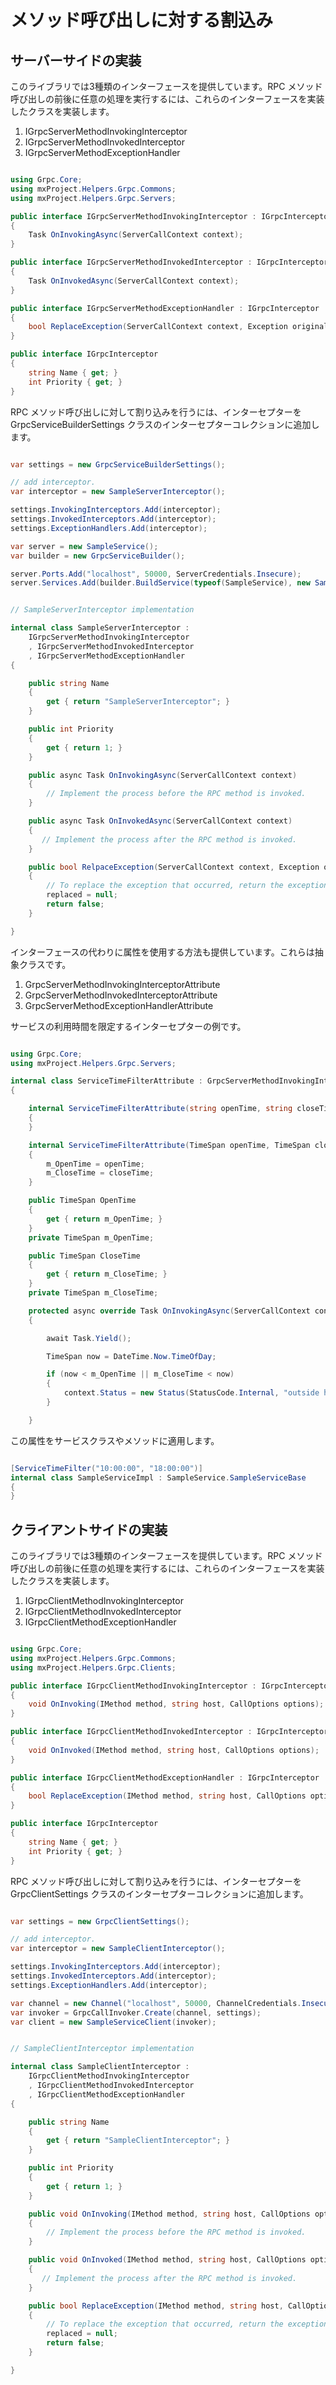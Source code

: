 # メソッド呼び出しに対する割込み #

## サーバーサイドの実装 ##

このライブラリでは3種類のインターフェースを提供しています。RPC メソッド呼び出しの前後に任意の処理を実行するには、これらのインターフェースを実装したクラスを実装します。

1. IGrpcServerMethodInvokingInterceptor
1. IGrpcServerMethodInvokedInterceptor
1. IGrpcServerMethodExceptionHandler

```csharp

using Grpc.Core;
using mxProject.Helpers.Grpc.Commons;
using mxProject.Helpers.Grpc.Servers;

public interface IGrpcServerMethodInvokingInterceptor : IGrpcInterceptor
{
    Task OnInvokingAsync(ServerCallContext context);
}

public interface IGrpcServerMethodInvokedInterceptor : IGrpcInterceptor
{
    Task OnInvokedAsync(ServerCallContext context);
}

public interface IGrpcServerMethodExceptionHandler : IGrpcInterceptor
{
    bool ReplaceException(ServerCallContext context, Exception original, out Exception replaced);
}

public interface IGrpcInterceptor
{
    string Name { get; }
    int Priority { get; }
}

```

RPC メソッド呼び出しに対して割り込みを行うには、インターセプターを GrpcServiceBuilderSettings クラスのインターセプターコレクションに追加します。

```csharp

var settings = new GrpcServiceBuilderSettings();

// add interceptor.
var interceptor = new SampleServerInterceptor();

settings.InvokingInterceptors.Add(interceptor);
settings.InvokedInterceptors.Add(interceptor);
settings.ExceptionHandlers.Add(interceptor);

var server = new SampleService();
var builder = new GrpcServiceBuilder();

server.Ports.Add("localhost", 50000, ServerCredentials.Insecure);
server.Services.Add(builder.BuildService(typeof(SampleService), new SampleServiceImpl(), settings));


// SampleServerInterceptor implementation

internal class SampleServerInterceptor :
    IGrpcServerMethodInvokingInterceptor
    , IGrpcServerMethodInvokedInterceptor
    , IGrpcServerMethodExceptionHandler
{

    public string Name
    {
        get { return "SampleServerInterceptor"; }
    }

    public int Priority
    {
        get { return 1; }
    }

    public async Task OnInvokingAsync(ServerCallContext context)
    {
        // Implement the process before the RPC method is invoked.
    }

    public async Task OnInvokedAsync(ServerCallContext context)
    {
       // Implement the process after the RPC method is invoked.
    }

    public bool RelpaceException(ServerCallContext context, Exception original, out Exception replaced)
    {
        // To replace the exception that occurred, return the exception you want to throw.
        replaced = null;
        return false;
    }

}

```

インターフェースの代わりに属性を使用する方法も提供しています。これらは抽象クラスです。

1. GrpcServerMethodInvokingInterceptorAttribute
1. GrpcServerMethodInvokedInterceptorAttribute
1. GrpcServerMethodExceptionHandlerAttribute

サービスの利用時間を限定するインターセプターの例です。

```csharp

using Grpc.Core;
using mxProject.Helpers.Grpc.Servers;

internal class ServiceTimeFilterAttribute : GrpcServerMethodInvokingInterceptorAttribute
{

    internal ServiceTimeFilterAttribute(string openTime, string closeTime) : this(TimeSpan.Parse(openTime), TimeSpan.Parse(closeTime))
    {
    }

    internal ServiceTimeFilterAttribute(TimeSpan openTime, TimeSpan closeTime) : base(1, "ServiceTimeFilterAttribute")
    {
        m_OpenTime = openTime;
        m_CloseTime = closeTime;
    }

    public TimeSpan OpenTime
    {
        get { return m_OpenTime; }
    }
    private TimeSpan m_OpenTime;

    public TimeSpan CloseTime
    {
        get { return m_CloseTime; }
    }
    private TimeSpan m_CloseTime;

    protected async override Task OnInvokingAsync(ServerCallContext context)
    {

        await Task.Yield();

        TimeSpan now = DateTime.Now.TimeOfDay;

        if (now < m_OpenTime || m_CloseTime < now)
        {
            context.Status = new Status(StatusCode.Internal, "outside hours.");
        }

    }

```

この属性をサービスクラスやメソッドに適用します。

```csharp

[ServiceTimeFilter("10:00:00", "18:00:00")]
internal class SampleServiceImpl : SampleService.SampleServiceBase
{
}

```


## クライアントサイドの実装 ##

このライブラリでは3種類のインターフェースを提供しています。RPC メソッド呼び出しの前後に任意の処理を実行するには、これらのインターフェースを実装したクラスを実装します。

1. IGrpcClientMethodInvokingInterceptor
1. IGrpcClientMethodInvokedInterceptor
1. IGrpcClientMethodExceptionHandler

```csharp

using Grpc.Core;
using mxProject.Helpers.Grpc.Commons;
using mxProject.Helpers.Grpc.Clients;

public interface IGrpcClientMethodInvokingInterceptor : IGrpcInterceptor
{
    void OnInvoking(IMethod method, string host, CallOptions options);
}

public interface IGrpcClientMethodInvokedInterceptor : IGrpcInterceptor
{
    void OnInvoked(IMethod method, string host, CallOptions options);
}

public interface IGrpcClientMethodExceptionHandler : IGrpcInterceptor
{
    bool ReplaceException(IMethod method, string host, CallOptions options, Exception original, out Exception replaced);
}

public interface IGrpcInterceptor
{
    string Name { get; }
    int Priority { get; }
}

```

RPC メソッド呼び出しに対して割り込みを行うには、インターセプターを GrpcClientSettings クラスのインターセプターコレクションに追加します。

```csharp

var settings = new GrpcClientSettings();

// add interceptor.
var interceptor = new SampleClientInterceptor();

settings.InvokingInterceptors.Add(interceptor);
settings.InvokedInterceptors.Add(interceptor);
settings.ExceptionHandlers.Add(interceptor);

var channel = new Channel("localhost", 50000, ChannelCredentials.Insecure);
var invoker = GrpcCallInvoker.Create(channel, settings);
var client = new SampleServiceClient(invoker);


// SampleClientInterceptor implementation

internal class SampleClientInterceptor :
    IGrpcClientMethodInvokingInterceptor
    , IGrpcClientMethodInvokedInterceptor
    , IGrpcClientMethodExceptionHandler
{

    public string Name
    {
        get { return "SampleClientInterceptor"; }
    }

    public int Priority
    {
        get { return 1; }
    }

    public void OnInvoking(IMethod method, string host, CallOptions options)
    {
        // Implement the process before the RPC method is invoked.
    }

    public void OnInvoked(IMethod method, string host, CallOptions options)
    {
       // Implement the process after the RPC method is invoked.
    }

    public bool ReplaceException(IMethod method, string host, CallOptions options, Exception original, out Exception replaced)
    {
        // To replace the exception that occurred, return the exception you want to throw.
        replaced = null;
        return false;
    }

}

```



